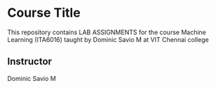 # Course Title

This repository contains LAB ASSIGNMENTS for the course Machine Learning (ITA6016) taught by Dominic Savio M at VIT Chennai college 

## Instructor

Dominic Savio M
